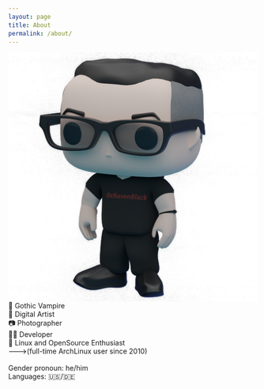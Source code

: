 ```yaml
---
layout: page
title: About
permalink: /about/
---
```

<div style="width: 100%;">
   <img src="https://raw.githubusercontent.com/0xRavenBlack/0xRavenBlack.github.io/main/images/about/about_avatar_full.png" align="left" /> 🦇 Gothic Vampire<br /> 🎨 Digital Artist <br /> 📷 Photographer <br /> 👨&zwj;💻 Developer <br /> 🐧 Linux and OpenSource Enthusiast <br /> ---&gt;(full-time ArchLinux user since 2010) <br />  <br /> 
   Gender pronoun: he/him <br />
   Languages: 🇺🇸/🇩🇪 
</div>
